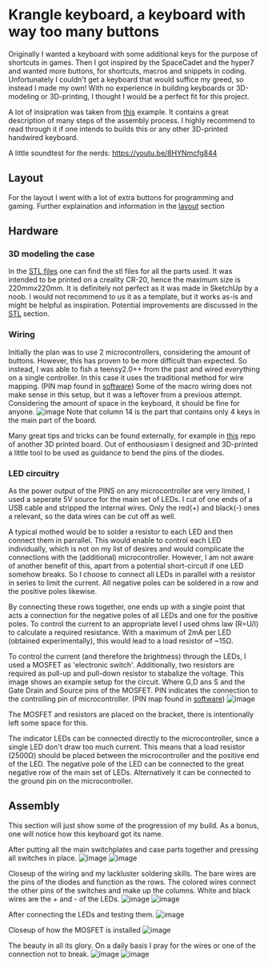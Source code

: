 ﻿# Krangle keyboard, a keyboard with way too many buttons
Originally I wanted a keyboard with some additional keys for the purpose of shortcuts in games. 
Then I got inspired by the SpaceCadet and the hyper7 and wanted more buttons, for shortcuts, macros and snippets in coding. 
Unfortunately I couldn't get a keyboard that would suffice my greed, so instead I made my own!
With no experience in building keyboards or 3D-modeling or 3D-printing, I thought I would be a perfect fit for this project.

A lot of insipration was taken from [this](https://github.com/jurassic73/split89/blob/main/readme.md#prepping-the-diodes) example.
It contains a great description of many steps of the assembly process.
I highly recommend to read through it if one intends to builds this or any other 3D-printed handwired keyboard.

A little soundtest for the nerds: https://youtu.be/8HYNmcfg844

## Layout
For the layout I went with a lot of extra buttons for programming and gaming.
Further explaination and information in the [layout](./Layout) section

## Hardware
### 3D modeling the case
In the [STL files](./STLfiles) one can find the stl files for all the parts used.
It was intended to be printed on a creality CR-20, hence the maximum size is 220mmx220mm.
It is definitely not perfect as it was made in SketchUp by a noob.
I would not recommend to us it as a template, but it works as-is and might be helpful as inspiration.
Potential improvements are discussed in the [STL](./STLfiles) section.


### Wiring
Initially the plan was to use 2 microcontrollers, considering the amount of buttons.
However, this has proven to be more difficult than expected.
So instead, I was able to fish a teensy2.0++ from the past and wired everything on a single controller.
In this case it uses the traditional method for wire mapping. (PIN map found in [software](./Software))
Some of the macro wiring does not make sense in this setup, but it was a leftover from a previous attempt.
Considering the amount of space in the keyboard, it should be fine for anyone.
![image](https://github.com/mjongerh/KrangleBoard/blob/master/Images/wiring.png)
Note that column 14 is the part that contains only 4 keys in the main part of the board.


Many great tips and tricks can be found externally, for example in [this](https://github.com/jurassic73/split89/blob/main/readme.md#prepping-the-diodes) repo of another 3D printed board.
Out of enthousiasm I designed and 3D-printed a little tool to be used as guidance to bend the pins of the diodes.

### LED circuitry
As the power output of the PINS on any microcontroller are very limited, I used a seperate 5V source for the main set of LEDs.
I cut of one ends of a USB cable and stripped the internal wires.
Only the red(+) and black(-) ones a relevant, so the data wires can be cut off as well.

A typical mothed would be to solder a resistor to each LED and then connect them in parrallel.
This would enable to control each LED individually, which is not on my list of desires and would complicate the connections with the (additional) microcontroller.
However, I am not aware of another benefit of this, apart from a potential short-circuit if one LED somehow breaks.
So I choose to connect all LEDs in parallel with a resistor in series to limit the current.
All negative poles can be soldered in a row and the positive poles likewise.

By connecting these rows together, one ends up with a single point that acts a connection for the negative poles of all LEDs and one for the positive poles.
To control the current to an appropriate level I used ohms law (R=U/I) to calculate a required resistance.
With a maximum of 2mA per LED (obtained experimentally), this would lead to a load resistor of ~15Ω.

To control the current (and therefore the brightness) through the LEDs, I used a MOSFET as 'electronic switch'.
Additionally, two resistors are required as pull-up and pull-down resistor to stabalize the voltage.
This image shows an example setup for the circuit.
Where G,D ans S and the Gate Drain and Source pins of the MOSFET.
PIN indicates the connection to the controlling pin of microcontroller. (PIN map found in [software](./Software))
![image](https://github.com/mjongerh/KrangleBoard/blob/master/Images/MOSFET.png)

The MOSFET and resistors are placed on the bracket, there is intentionally left some space for this.

The indicator LEDs can be connected directly to the microcontroller, since a single LED don't draw too much current.
This means that a load resistor (2500Ω) should be placed between the microcontroller and the positive end of the LED.
The negative pole of the LED can be connected to the great negative row of the main set of LEDs.
Alternatively it can be connected to the ground pin on the microcontroller.


## Assembly
This section will just show some of the progression of my build.
As a bonus, one will notice how this keyboard got its name.

After putting all the main switchplates and case parts together and pressing all switches in place.
![image](https://github.com/mjongerh/KrangleBoard/blob/master/Images/part1.jpg)
![image](https://github.com/mjongerh/KrangleBoard/blob/master/Images/part2.jpg)

Closeup of the wiring and my lackluster soldering skills. 
The bare wires are the pins of the diodes and function as the rows.
The colored wires connect the other pins of the switches and make up the columns.
White and black wires are the + and - of the LEDs.
![image](https://github.com/mjongerh/KrangleBoard/blob/master/Images/closeup.jpg)
![image](https://github.com/mjongerh/KrangleBoard/blob/master/Images/closeup2.jpg)

After connecting the LEDs and testing them.
![image](https://github.com/mjongerh/KrangleBoard/blob/master/Images/part3.jpg)

Closeup of how the MOSFET is installed
![image](https://github.com/mjongerh/KrangleBoard/blob/master/Images/mosfetinstall.jpg)

The beauty in all its glory.
On a daily basis I pray for the wires or one of the connection not to break.
![image](https://github.com/mjongerh/KrangleBoard/blob/master/Images/part4.jpg)
![image](https://github.com/mjongerh/KrangleBoard/blob/master/Images/desk.jpg)

